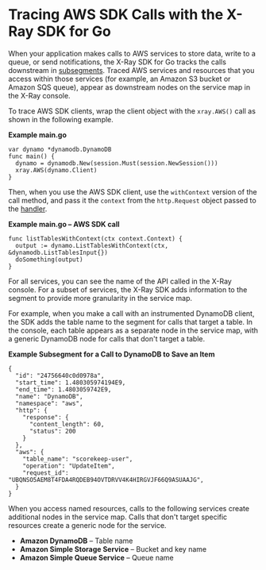 # Tracing AWS SDK Calls with the X\-Ray SDK for Go<a name="xray-sdk-go-awssdkclients"></a>

When your application makes calls to AWS services to store data, write to a queue, or send notifications, the X\-Ray SDK for Go tracks the calls downstream in [subsegments](xray-sdk-go-subsegments.md)\. Traced AWS services and resources that you access within those services \(for example, an Amazon S3 bucket or Amazon SQS queue\), appear as downstream nodes on the service map in the X\-Ray console\.

To trace AWS SDK clients, wrap the client object with the `xray.AWS()` call as shown in the following example\.

**Example main\.go**  

```
var dynamo *dynamodb.DynamoDB
func main() {
  dynamo = dynamodb.New(session.Must(session.NewSession()))
  xray.AWS(dynamo.Client)
}
```

Then, when you use the AWS SDK client, use the `withContext` version of the call method, and pass it the `context` from the `http.Request` object passed to the [handler](xray-sdk-go-handler.md)\.

**Example main\.go – AWS SDK call**  

```
func listTablesWithContext(ctx context.Context) {
  output := dynamo.ListTablesWithContext(ctx, &dynamodb.ListTablesInput{})
  doSomething(output)
}
```

For all services, you can see the name of the API called in the X\-Ray console\. For a subset of services, the X\-Ray SDK adds information to the segment to provide more granularity in the service map\.

For example, when you make a call with an instrumented DynamoDB client, the SDK adds the table name to the segment for calls that target a table\. In the console, each table appears as a separate node in the service map, with a generic DynamoDB node for calls that don't target a table\.

**Example Subsegment for a Call to DynamoDB to Save an Item**  

```
{
  "id": "24756640c0d0978a",
  "start_time": 1.480305974194E9,
  "end_time": 1.4803059742E9,
  "name": "DynamoDB",
  "namespace": "aws",
  "http": {
    "response": {
      "content_length": 60,
      "status": 200
    }
  },
  "aws": {
    "table_name": "scorekeep-user",
    "operation": "UpdateItem",
    "request_id": "UBQNSO5AEM8T4FDA4RQDEB94OVTDRVV4K4HIRGVJF66Q9ASUAAJG",
  }
}
```

When you access named resources, calls to the following services create additional nodes in the service map\. Calls that don't target specific resources create a generic node for the service\.
+ **Amazon DynamoDB** – Table name
+ **Amazon Simple Storage Service** – Bucket and key name
+ **Amazon Simple Queue Service** – Queue name